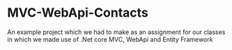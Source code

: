 # MVC-WebApi-Contacts
An example project which we had to make as an assignment for our classes in which we made use of .Net core MVC, WebApi and Entity Framework
